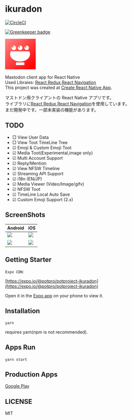 # ikuradon

[![CircleCI](https://circleci.com/gh/potproject/ikuradon/tree/master.svg?style=svg)](https://circleci.com/gh/potproject/ikuradon/tree/master)

[![Greenkeeper badge](https://badges.greenkeeper.io/potproject/ikuradon.svg)](https://greenkeeper.io/)

<img width="100" heigth="100" src="https://github.com/potproject/ikuradon/blob/master/assets/image/icon250.png?raw=true">

Mastodon client app for React Native  
Used Libraies: [React Redux](https://github.com/reactjs/react-redux),[React Navigation](https://github.com/react-community/react-navigation)  
This project was created at [Create React Native App](https://github.com/react-community/create-react-native-app).

マストドン用クライアントの React Native アプリです。  
ライブラリに[React Redux](https://github.com/reactjs/react-redux),[React Navigation](https://github.com/react-community/react-navigation)を使用しています。  
まだ開発中です。一部未実装の機能があります。

## TODO

- □ View User Data
- □ View Toot TimeLine Tree
- ☑ Emoji & Custom Emoji Toot
- ☑ Media Toot(Experimental,image only)
- ☑ Multi Account Support
- ☑ Reply/Mention
- ☑ View NFSW Timeline
- ☑ Streaming API Support
- ☑ i18n (EN/JP)
- ☑ Media Viewer (Video/Image/gifv)
- ☑ NFSW Toot
- ☑ TimeLine Local Auto Save
- ☑ Custom Emoji Support (2.x)

## ScreenShots

| Android                                                                                           | iOS                                                                                           |
| ------------------------------------------------------------------------------------------------- | --------------------------------------------------------------------------------------------- |
| ![](https://github.com/potproject/ikuradon/blob/master/screenshots/android_preview.png?raw=true)  | ![](https://github.com/potproject/ikuradon/blob/master/screenshots/ios_preview.png?raw=true)  |
| ![](https://github.com/potproject/ikuradon/blob/master/screenshots/android_preview2.png?raw=true) | ![](https://github.com/potproject/ikuradon/blob/master/screenshots/ios_preview2.png?raw=true) |

## Getting Starter

`Expo CDN`:

[https://expo.io/@potpro/potproject-ikuradon](https://expo.io/@potpro/potproject-ikuradon)

Open it in the [Expo app](https://expo.io) on your phone to view it.

## Installation

```
yarn
```

requires yarn(npm is not recommended).

## Apps Run

`yarn start`

## Production Apps
[Google Play](https://play.google.com/store/apps/details?id=net.potproject.ikuradon)

## LICENSE

MIT
